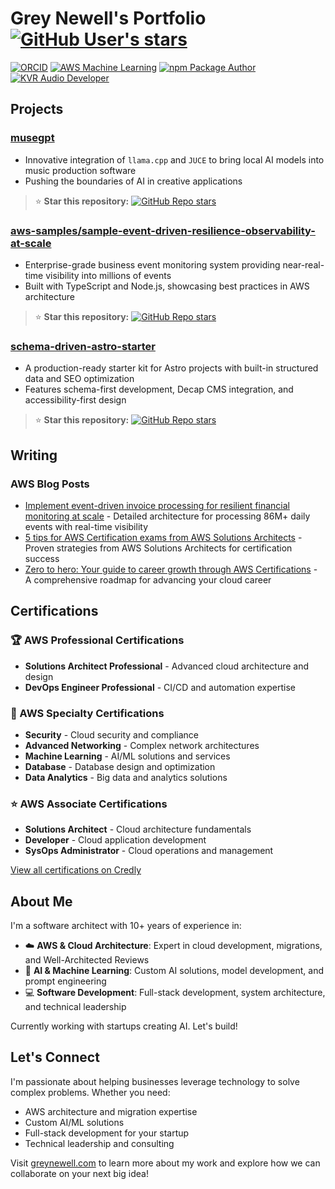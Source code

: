 # Grey Newell's Portfolio [![GitHub User's stars](https://img.shields.io/github/stars/greynewell)](https://github.com/greynewell)

[![ORCID](https://img.shields.io/badge/ORCID-0009--0001--0714--3800-A6CE39?style=flat&logo=orcid&logoColor=white)](https://orcid.org/0009-0001-0714-3800)
[![AWS Machine Learning](https://img.shields.io/badge/AWS%20Certified-Machine%20Learning-FF9900?style=flat&logo=amazonaws&logoColor=white)](https://www.credly.com/badges/491513f9-7d02-4ef3-96c3-a3cfdcdf5d9b)
[![npm Package Author](https://img.shields.io/badge/npm-greynewell-CB3837?style=flat&logo=npm&logoColor=white)](https://www.npmjs.com/~greynewell)
[![KVR Audio Developer](https://img.shields.io/badge/KVR%20Audio-Developer-FF6B6B?style=flat&logoColor=white)](https://www.kvraudio.com/developer/greynewell)

## Projects

### [musegpt](https://github.com/greynewell/musegpt)
- Innovative integration of `llama.cpp` and `JUCE` to bring local AI models into music production software
- Pushing the boundaries of AI in creative applications

> ⭐ **Star this repository:** [![GitHub Repo stars](https://img.shields.io/github/stars/greynewell/musegpt)](https://github.com/greynewell/musegpt/stargazers)

### [aws-samples/sample-event-driven-resilience-observability-at-scale](https://github.com/aws-samples/sample-event-driven-resilience-observability-at-scale)
- Enterprise-grade business event monitoring system providing near-real-time visibility into millions of events
- Built with TypeScript and Node.js, showcasing best practices in AWS architecture

> ⭐ **Star this repository:** [![GitHub Repo stars](https://img.shields.io/github/stars/aws-samples/sample-event-driven-resilience-observability-at-scale)](https://github.com/aws-samples/sample-event-driven-resilience-observability-at-scale/stargazers)

### [schema-driven-astro-starter](https://github.com/greynewell/schema-driven-astro-starter)
- A production-ready starter kit for Astro projects with built-in structured data and SEO optimization
- Features schema-first development, Decap CMS integration, and accessibility-first design

> ⭐ **Star this repository:** [![GitHub Repo stars](https://img.shields.io/github/stars/greynewell/schema-driven-astro-starter)](https://github.com/greynewell/schema-driven-astro-starter/stargazers)

## Writing

### AWS Blog Posts
- [Implement event-driven invoice processing for resilient financial monitoring at scale](https://aws.amazon.com/blogs/architecture/implement-event-driven-invoice-processing-for-resilient-financial-monitoring-at-scale/) - Detailed architecture for processing 86M+ daily events with real-time visibility
- [5 tips for AWS Certification exams from AWS Solutions Architects](https://aws.amazon.com/blogs/training-and-certification/5-tips-for-aws-certification-exams-from-aws-solutions-architects/) - Proven strategies from AWS Solutions Architects for certification success
- [Zero to hero: Your guide to career growth through AWS Certifications](https://aws.amazon.com/blogs/training-and-certification/zero-to-hero/) - A comprehensive roadmap for advancing your cloud career

## Certifications

### 🏆 AWS Professional Certifications
- **Solutions Architect Professional** - Advanced cloud architecture and design
- **DevOps Engineer Professional** - CI/CD and automation expertise

### 🎯 AWS Specialty Certifications
- **Security** - Cloud security and compliance
- **Advanced Networking** - Complex network architectures
- **Machine Learning** - AI/ML solutions and services
- **Database** - Database design and optimization
- **Data Analytics** - Big data and analytics solutions

### ⭐ AWS Associate Certifications
- **Solutions Architect** - Cloud architecture fundamentals
- **Developer** - Cloud application development
- **SysOps Administrator** - Cloud operations and management

[View all certifications on Credly](https://www.credly.com/users/greynewell)

## About Me

I'm a software architect with 10+ years of experience in:
- ☁️ **AWS & Cloud Architecture**: Expert in cloud development, migrations, and Well-Architected Reviews
- 🤖 **AI & Machine Learning**: Custom AI solutions, model development, and prompt engineering
- 💻 **Software Development**: Full-stack development, system architecture, and technical leadership

Currently working with startups creating AI. Let's build!

## Let's Connect

I'm passionate about helping businesses leverage technology to solve complex problems. Whether you need:
- AWS architecture and migration expertise
- Custom AI/ML solutions
- Full-stack development for your startup
- Technical leadership and consulting

Visit [greynewell.com](https://greynewell.com) to learn more about my work and explore how we can collaborate on your next big idea!
